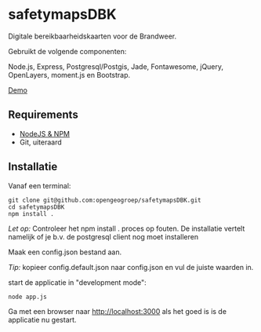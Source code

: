 # safetymapsDBK

Digitale bereikbaarheidskaarten voor de Brandweer.

Gebruikt de volgende componenten:

Node.js, Express, Postgresql/Postgis, Jade, Fontawesome, jQuery, OpenLayers, moment.js en Bootstrap.

[Demo](http://demo.safetymaps.nl)

## Requirements
* [NodeJS & NPM](http://nodejs.org/download)
* Git, uiteraard

## Installatie

Vanaf een terminal:

    git clone git@github.com:opengeogroep/safetymapsDBK.git
    cd safetymapsDBK
    npm install .
    
*Let op:* Controleer het npm install . proces op fouten. De installatie vertelt namelijk of je b.v. de postgresql client nog moet installeren

Maak een config.json bestand aan.

*Tip:* kopieer config.default.json naar config.json en vul de juiste waarden in.

start de applicatie in "development mode":

    node app.js

Ga met een browser naar [http://localhost:3000](http://localhost:3000) als het goed is is de applicatie nu gestart.
